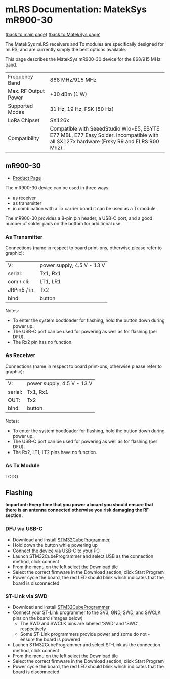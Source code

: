 # mLRS Documentation: MatekSys mR900-30 #

([back to main page](../README.md))
([back to MatekSys page](MATEKSYS.md))

The MatekSys mLRS receivers and Tx modules are specifically designed for mLRS, and are currently simply the best options available. 

This page describes the MatekSys mR900-30 device for the 868/915 MHz band.

<table>
  <tbody>
    <tr>
      <td>Frequency Band</td>
      <td>868 MHz/915 MHz</td>
    </tr>
    <tr>
      <td>Max. RF Output Power</td>
      <td>+30 dBm (1 W)</td>
    </tr>
    <tr>
      <td>Supported Modes</td>
      <td>31 Hz, 19 Hz, FSK (50 Hz)</td>
    </tr>
    <tr>
      <td>LoRa Chipset</td>
      <td>SX126x</td>
    </tr>
    <tr>
      <td>Compatibility</td>
      <td>Compatible with SeeedStudio Wio-E5, EBYTE E77 MBL, E77 Easy Solder. Incompatible with all SX127x hardware (Frsky R9 and ELRS 900 Mhz).</td>
    </tr>
  </tbody>
</table>


## mR900-30 ##

- [Product Page](https://www.mateksys.com/?page_id=12174)

The mR900-30 device can be used in three ways:
- as receiver
- as transmitter
- in combination with a Tx carrier board it can be used as a Tx module

The mR900-30 provides a 8-pin pin header, a USB-C port, and a good number of solder pads on the bottom for additional use.


### As Transmitter ###

Connections (name in respect to board print-ons, otherwise please refer to graphic):

<table>
  <tbody>
    <tr>
      <td>V:</td><td>power supply, 4.5 V - 13 V</td>
    </tr><tr>
      <td>serial:</td><td>Tx1, Rx1</td>
    </tr><tr>
      <td>com / cli:</td><td>LT1, LR1</td>
    </tr><tr>
      <td>JRPin5 / in:</td><td>Tx2</td>
    </tr><tr>
      <td>bind:</td><td>button</td>
    </tr>
  </tbody>
</table>

Notes:
- To enter the system bootloader for flashing, hold the button down during power up.
- The USB-C port can be used for powering as well as for flashing (per DFU).
- The Rx2 pin has no function.


### As Receiver ###

Connections (name in respect to board print-ons, otherwise please refer to graphic):

<table>
  <tbody>
    <tr>
      <td>V:</td><td>power supply, 4.5 V - 13 V</td>
    </tr><tr>
      <td>serial:</td><td>Tx1, Rx1</td>
    </tr><tr>
      <td>OUT:</td><td>Tx2</td>
    </tr><tr>
      <td>bind:</td><td>button</td>
    </tr>
  </tbody>
</table>

Notes:
- To enter the system bootloader for flashing, hold the button down during power up.
- The USB-C port can be used for powering as well as for flashing (per DFU).
- The Rx2, LT1, LT2 pins have no function.


### As Tx Module ###

TODO


## Flashing ##

**Important: Every time that you power a board you should ensure that there is an antenna connected otherwise you risk damaging the RF section.**

### DFU via USB-C ###

- Download and install [STM32CubeProgrammer](https://www.st.com/en/development-tools/stm32cubeprog.html)
- Hold down the button while powering up
- Connect the device via USB-C to your PC
- Launch STM32CubeProgrammer and select USB as the connection method, click connect
- From the menu on the left select the Download tile
- Select the correct firmware in the Download section, click Start Program
- Power cycle the board, the red LED should blink which indicates that the board is disconnected


### ST-Link via SWD ###

- Download and install [STM32CubeProgrammer](https://www.st.com/en/development-tools/stm32cubeprog.html)
- Connect your ST-Link programmer to the 3V3, GND, SWD, and SWCLK pins on the board (images below)
    - The SWD and SWCLK pins are labeled 'SWD' and 'SWC' respectively
    - Some ST-Link programmers provide power and some do not - ensure the board is powered
- Launch STM32CubeProgrammer and select ST-Link as the connection method, click connect
- From the menu on the left select the Download tile
- Select the correct firmware in the Download section, click Start Program
- Power cycle the board, the red LED should blink which indicates that the board is disconnected

